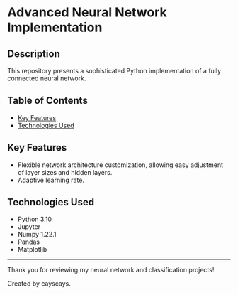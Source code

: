 # Advanced Neural Network Implementation

## Description
This repository presents a sophisticated Python implementation of a fully connected neural network.

## Table of Contents
- [Key Features](#key-features)
- [Technologies Used](#technologies-used) 

## Key Features
- Flexible network architecture customization, allowing easy adjustment of layer sizes and hidden layers.
- Adaptive learning rate.


## Technologies Used
- Python 3.10
- Jupyter
- Numpy 1.22.1
- Pandas
- Matplotlib

---
Thank you for reviewing my neural network and classification projects!

Created by cayscays.

